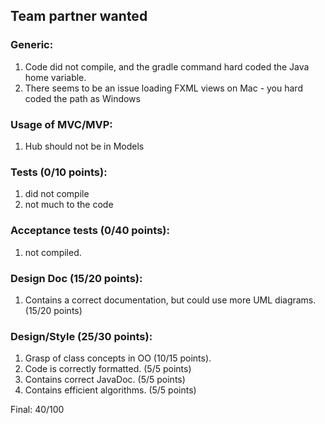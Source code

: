 ## Team partner wanted
### Generic:
1. Code did not compile, and the gradle command hard coded the Java home variable.
2. There seems to be an issue loading FXML views on Mac - you hard coded the path as Windows

### Usage of MVC/MVP:
1. Hub should not be in Models

### Tests (0/10 points):
1. did not compile 
2. not much to the code

### Acceptance tests (0/40 points):
1. not compiled.

### Design Doc (15/20 points):
1. Contains a correct documentation, but could use more UML diagrams. (15/20 points)

### Design/Style (25/30 points):
1. Grasp of class concepts in OO (10/15 points).
2. Code is correctly formatted. (5/5 points)
3. Contains correct JavaDoc. (5/5 points)
4. Contains efficient algorithms. (5/5 points)

Final: 40/100
